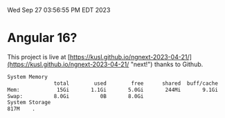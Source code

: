 Wed Sep 27 03:56:55 PM EDT 2023

# Angular 16?


This project is live at [https://kusl.github.io/ngnext-2023-04-21/](https://kusl.github.io/ngnext-2023-04-21/ "next!") thanks to Github.

```bash
System Memory
               total        used        free      shared  buff/cache   available
Mem:            15Gi       1.1Gi       5.0Gi       244Mi       9.1Gi        13Gi
Swap:          8.0Gi          0B       8.0Gi
System Storage
817M	.
